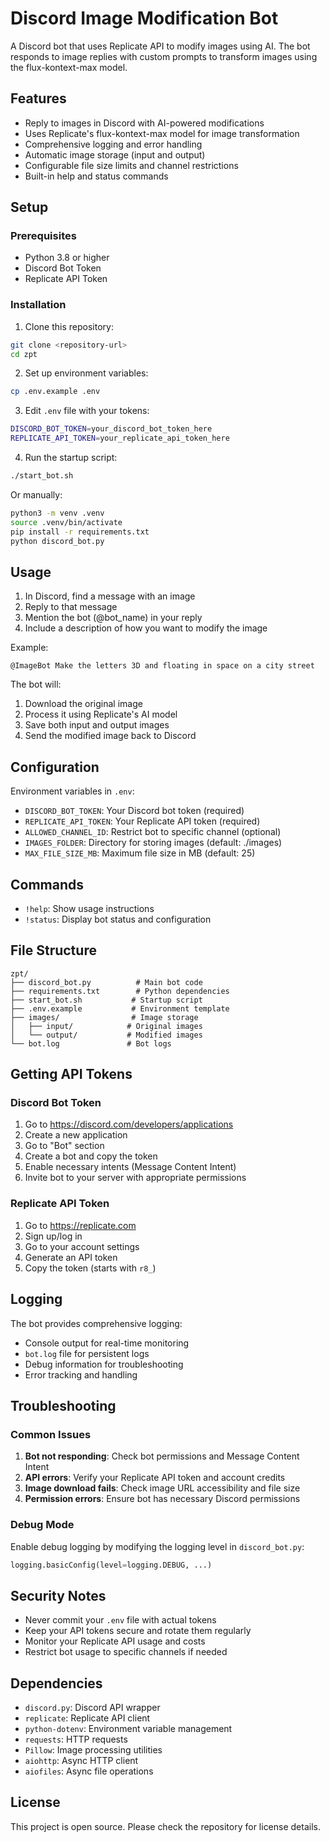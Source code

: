 # Discord Image Modification Bot

A Discord bot that uses Replicate API to modify images using AI. The bot responds to image replies with custom prompts to transform images using the flux-kontext-max model.

## Features

- Reply to images in Discord with AI-powered modifications
- Uses Replicate's flux-kontext-max model for image transformation
- Comprehensive logging and error handling
- Automatic image storage (input and output)
- Configurable file size limits and channel restrictions
- Built-in help and status commands

## Setup

### Prerequisites

- Python 3.8 or higher
- Discord Bot Token
- Replicate API Token

### Installation

1. Clone this repository:
```bash
git clone <repository-url>
cd zpt
```

2. Set up environment variables:
```bash
cp .env.example .env
```

3. Edit `.env` file with your tokens:
```bash
DISCORD_BOT_TOKEN=your_discord_bot_token_here
REPLICATE_API_TOKEN=your_replicate_api_token_here
```

4. Run the startup script:
```bash
./start_bot.sh
```

Or manually:
```bash
python3 -m venv .venv
source .venv/bin/activate
pip install -r requirements.txt
python discord_bot.py
```

## Usage

1. In Discord, find a message with an image
2. Reply to that message
3. Mention the bot (@bot_name) in your reply
4. Include a description of how you want to modify the image

Example:
```
@ImageBot Make the letters 3D and floating in space on a city street
```

The bot will:
1. Download the original image
2. Process it using Replicate's AI model
3. Save both input and output images
4. Send the modified image back to Discord

## Configuration

Environment variables in `.env`:

- `DISCORD_BOT_TOKEN`: Your Discord bot token (required)
- `REPLICATE_API_TOKEN`: Your Replicate API token (required)
- `ALLOWED_CHANNEL_ID`: Restrict bot to specific channel (optional)
- `IMAGES_FOLDER`: Directory for storing images (default: ./images)
- `MAX_FILE_SIZE_MB`: Maximum file size in MB (default: 25)

## Commands

- `!help`: Show usage instructions
- `!status`: Display bot status and configuration

## File Structure

```
zpt/
├── discord_bot.py          # Main bot code
├── requirements.txt        # Python dependencies
├── start_bot.sh           # Startup script
├── .env.example           # Environment template
├── images/                # Image storage
│   ├── input/            # Original images
│   └── output/           # Modified images
└── bot.log               # Bot logs
```

## Getting API Tokens

### Discord Bot Token

1. Go to https://discord.com/developers/applications
2. Create a new application
3. Go to "Bot" section
4. Create a bot and copy the token
5. Enable necessary intents (Message Content Intent)
6. Invite bot to your server with appropriate permissions

### Replicate API Token

1. Go to https://replicate.com
2. Sign up/log in
3. Go to your account settings
4. Generate an API token
5. Copy the token (starts with `r8_`)

## Logging

The bot provides comprehensive logging:
- Console output for real-time monitoring
- `bot.log` file for persistent logs
- Debug information for troubleshooting
- Error tracking and handling

## Troubleshooting

### Common Issues

1. **Bot not responding**: Check bot permissions and Message Content Intent
2. **API errors**: Verify your Replicate API token and account credits
3. **Image download fails**: Check image URL accessibility and file size
4. **Permission errors**: Ensure bot has necessary Discord permissions

### Debug Mode

Enable debug logging by modifying the logging level in `discord_bot.py`:
```python
logging.basicConfig(level=logging.DEBUG, ...)
```

## Security Notes

- Never commit your `.env` file with actual tokens
- Keep your API tokens secure and rotate them regularly
- Monitor your Replicate API usage and costs
- Restrict bot usage to specific channels if needed

## Dependencies

- `discord.py`: Discord API wrapper
- `replicate`: Replicate API client
- `python-dotenv`: Environment variable management
- `requests`: HTTP requests
- `Pillow`: Image processing utilities
- `aiohttp`: Async HTTP client
- `aiofiles`: Async file operations

## License

This project is open source. Please check the repository for license details.
